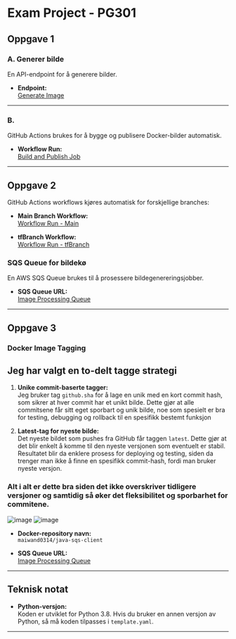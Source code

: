 # Exam Project - PG301

## Oppgave 1

### A. Generer bilde
En API-endpoint for å generere bilder.

- **Endpoint:**  
  [Generate Image](https://1a7l90a5n9.execute-api.eu-west-1.amazonaws.com/Prod/generate-image)

---

### B.

GitHub Actions brukes for å bygge og publisere Docker-bilder automatisk.

- **Workflow Run:**  
  [Build and Publish Job](https://github.com/maiwand0314/Exam-pg301/actions/runs/12015586624/job/33493965915)

---

## Oppgave 2

GitHub Actions workflows kjøres automatisk for forskjellige branches:

- **Main Branch Workflow:**  
  [Workflow Run - Main](https://github.com/maiwand0314/Exam-pg301/actions/runs/11957238737/job/33334129088)

- **tfBranch Workflow:**  
  [Workflow Run - tfBranch](https://github.com/maiwand0314/Exam-pg301/actions/runs/11957189134/job/33333731841)

### SQS Queue for bildekø

En AWS SQS Queue brukes til å prosessere bildegenereringsjobber.

- **SQS Queue URL:**  
  [Image Processing Queue](https://sqs.eu-west-1.amazonaws.com/244530008913/image-processing-queue-devops21)

---

## Oppgave 3

### Docker Image Tagging


## Jeg har valgt en to-delt tagge strategi

1. **Unike commit-baserte tagger:**  
   Jeg bruker tag `github.sha` for å lage en unik med en kort commit hash, som sikrer at hver commit har et unikt bilde. Dette gjør at alle     commitsene får sitt eget sporbart og unik bilde, noe som spesielt er bra for testing, debugging og rollback til en spesifikk bestemt funksjon

2. **Latest-tag for nyeste bilde:**  
   Det nyeste bildet som pushes fra GitHub får taggen `latest`. Dette gjør at det blir enkelt å komme til den nyeste versjonen som eventuelt    er stabil. Resultatet blir da enklere prosess for deploying og testing, siden da trenger man ikke å finne en spesifikk commit-hash, fordi     man bruker nyeste versjon.

### Alt i  alt er dette bra siden det ikke overskriver tidligere versjoner og samtidig så øker det fleksibilitet og sporbarhet for commitene.

![image](https://github.com/user-attachments/assets/65035a4e-58ff-43e7-a8b3-88c542b267e3)
![image](https://github.com/user-attachments/assets/152f9997-bbb1-4d31-a2a8-586966d73d05)


- **Docker-repository navn:**  
  `maiwand0314/java-sqs-client`

- **SQS Queue URL:**  
  [Image Processing Queue](https://sqs.eu-west-1.amazonaws.com/244530008913/image-processing-queue-devops21)

  
---

## Teknisk notat

- **Python-versjon:**  
  Koden er utviklet for Python 3.8. Hvis du bruker en annen versjon av Python, så må koden tilpasses i `template.yaml`.

---




